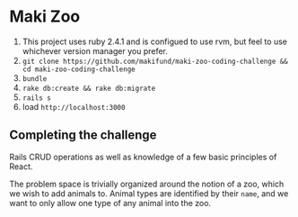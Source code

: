 # Maki Zoo


1. This project uses ruby 2.4.1 and is configued to use rvm, but feel to use whichever version manager you prefer.
2. `git clone https://github.com/makifund/maki-zoo-coding-challenge && cd maki-zoo-coding-challenge`
3. `bundle`
4. `rake db:create && rake db:migrate`
5. `rails s`
6. load `http://localhost:3000`



## Completing the challenge

Rails CRUD operations as well as knowledge of a few basic principles of React.

The problem space is trivially organized around the notion of a zoo, which we wish to add animals to. Animal types are identified by their `name`,
and we want to only allow one type of any animal into the zoo.


